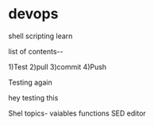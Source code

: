 # devops

shell scripting learn 

list of contents--

1)Test
2)pull
3)commit
4)Push

Testing again

hey testing this

Shel topics-
vaiables
functions
SED editor